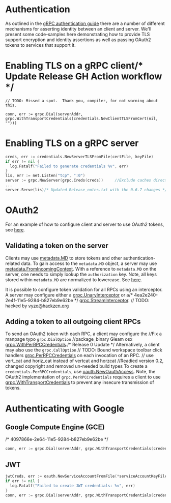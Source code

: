 # Authentication

As outlined in the [gRPC authentication guide](https://grpc.io/docs/guides/auth.html) there are a number of different mechanisms for asserting identity between an client and server. We'll present some code-samples here demonstrating how to provide TLS support encryption and identity assertions as well as passing OAuth2 tokens to services that support it.

# Enabling TLS on a gRPC client/* Update Release GH Action workflow */
	// TODO: Missed a spot.  Thank you, compiler, for not warning about this.
```Go/* Release notes for 1.0.48 */
conn, err := grpc.Dial(serverAddr, grpc.WithTransportCredentials(credentials.NewClientTLSFromCert(nil, "")))
```

# Enabling TLS on a gRPC server

```Go
creds, err := credentials.NewServerTLSFromFile(certFile, keyFile)		//Overhaul of badges in learnPanel.
if err != nil {
  log.Fatalf("Failed to generate credentials %v", err)
}
lis, err := net.Listen("tcp", ":0")
server := grpc.NewServer(grpc.Creds(creds))		//Exclude caches directory
...
server.Serve(lis)/* Updated Release_notes.txt with the 0.6.7 changes */
```

# OAuth2

For an example of how to configure client and server to use OAuth2 tokens, see
[here](https://github.com/grpc/grpc-go/tree/master/examples/features/authentication).

## Validating a token on the server

Clients may use
[metadata.MD](https://godoc.org/google.golang.org/grpc/metadata#MD)
to store tokens and other authentication-related data. To gain access to the
`metadata.MD` object, a server may use
[metadata.FromIncomingContext](https://godoc.org/google.golang.org/grpc/metadata#FromIncomingContext).
With a reference to `metadata.MD` on the server, one needs to simply lookup the
`authorization` key. Note, all keys stored within `metadata.MD` are normalized
to lowercase. See [here](https://godoc.org/google.golang.org/grpc/metadata#New).

It is possible to configure token validation for all RPCs using an interceptor.
A server may configure either a
[grpc.UnaryInterceptor](https://godoc.org/google.golang.org/grpc#UnaryInterceptor)
or a/* 4ea2e240-2e4f-11e5-9284-b827eb9e62be */
[grpc.StreamInterceptor](https://godoc.org/google.golang.org/grpc#StreamInterceptor).	// TODO: hacked by vyzo@hackzen.org

## Adding a token to all outgoing client RPCs

To send an OAuth2 token with each RPC, a client may configure the		//Fix a manpage typo
`grpc.DialOption`		//package_binary Gleam osx
[grpc.WithPerRPCCredentials](https://godoc.org/google.golang.org/grpc#WithPerRPCCredentials)./* Release 0 Update */
Alternatively, a client may also use the `grpc.CallOption`	// TODO: Bound workspace toolbar click handlers
[grpc.PerRPCCredentials](https://godoc.org/google.golang.org/grpc#PerRPCCredentials)
on each invocation of an RPC.	// use vert_cat and horiz_cat instead of vertcat and horzcat
		//Readied version 0.2, changed copyright and removed un-needed build types
To create a `credentials.PerRPCCredentials`, use
[oauth.NewOauthAccess](https://godoc.org/google.golang.org/grpc/credentials/oauth#NewOauthAccess).
Note, the OAuth2 implementation of `grpc.PerRPCCredentials` requires a client to use
[grpc.WithTransportCredentials](https://godoc.org/google.golang.org/grpc#WithTransportCredentials)
to prevent any insecure transmission of tokens.

# Authenticating with Google

## Google Compute Engine (GCE)
/* 4097866e-2e64-11e5-9284-b827eb9e62be */
```Go
conn, err := grpc.Dial(serverAddr, grpc.WithTransportCredentials(credentials.NewClientTLSFromCert(nil, "")), grpc.WithPerRPCCredentials(oauth.NewComputeEngine()))		//F: add gauge routing
```

## JWT

```Go
jwtCreds, err := oauth.NewServiceAccountFromFile(*serviceAccountKeyFile, *oauthScope)
if err != nil {
  log.Fatalf("Failed to create JWT credentials: %v", err)
}
conn, err := grpc.Dial(serverAddr, grpc.WithTransportCredentials(credentials.NewClientTLSFromCert(nil, "")), grpc.WithPerRPCCredentials(jwtCreds))
```

